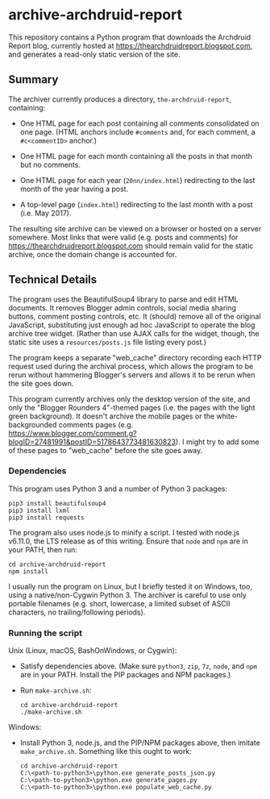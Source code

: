 # archive-archdruid-report

This repository contains a Python program that downloads the Archdruid Report
blog, currently hosted at https://thearchdruidreport.blogspot.com, and
generates a read-only static version of the site.

## Summary

The archiver currently produces a directory, `the-archdruid-report`,
containing:

 - One HTML page for each post containing all comments consolidated on
   one page.  (HTML anchors include `#comments` and, for each comment, a
   `#c<commentID>` anchor.)

 - One HTML page for each month containing all the posts in that month but
   no comments.

 - One HTML page for each year (`20nn/index.html`) redirecting to the last
   month of the year having a post.

 - A top-level page (`index.html`) redirecting to the last month with a post
   (i.e. May 2017).

The resulting site archive can be viewed on a browser or hosted on a server
somewhere.  Most links that were valid (e.g. posts and comments) for
https://thearchdruidreport.blogspot.com should remain valid for the static
archive, once the domain change is accounted for.

## Technical Details

The program uses the BeautifulSoup4 library to parse and edit HTML documents.
It removes Blogger admin controls, social media sharing buttons, comment
posting controls, etc.  It (should) remove all of the original JavaScript,
substituting just enough ad hoc JavaScript to operate the blog archive tree
widget.  (Rather than use AJAX calls for the widget, though, the static site
uses a `resources/posts.js` file listing every post.)

The program keeps a separate "web_cache" directory recording each HTTP
request used during the archival process, which allows the program to be rerun
without hammering Blogger's servers and allows it to be rerun when the site
goes down.

This program currently archives only the desktop version of the site, and only
the "Blogger Rounders 4"-themed pages (i.e. the pages with the light green
background).  It doesn't archive the mobile pages or the white-backgrounded
comments pages (e.g. https://www.blogger.com/comment.g?blogID=27481991&postID=5178643773481630823).
I might try to add some of these pages to "web_cache" before the site goes
away.

### Dependencies

This program uses Python 3 and a number of Python 3 packages:
```
pip3 install beautifulsoup4
pip3 install lxml
pip3 install requests
```

The program also uses node.js to minify a script.  I tested with
node.js v6.11.0, the LTS release as of this writing.  Ensure that `node` and
`npm` are in your PATH, then run:

```
cd archive-archdruid-report
npm install
```

I usually run the program on Linux, but I briefly tested it on Windows, too,
using a native/non-Cygwin Python 3.  The archiver is careful to use only
portable filenames (e.g. short, lowercase, a limited subset of ASCII
characters, no trailing/following periods).

### Running the script

Unix (Linux, macOS, BashOnWindows, or Cygwin):

 * Satisfy dependencies above.  (Make sure `python3`, `zip`, `7z`, `node`, and
  `npm` are in your PATH.  Install the PIP packages and NPM packages.)

 * Run `make-archive.sh`:

   ```
   cd archive-archdruid-report
   ./make-archive.sh
   ```

Windows:

 * Install Python 3, node.js, and the PIP/NPM packages above, then imitate
   `make_archive.sh`.  Something like this ought to work:

   ```
   cd archive-archdruid-report
   C:\<path-to-python3>\python.exe generate_posts_json.py
   C:\<path-to-python3>\python.exe generate_pages.py
   C:\<path-to-python3>\python.exe populate_web_cache.py
   ```
